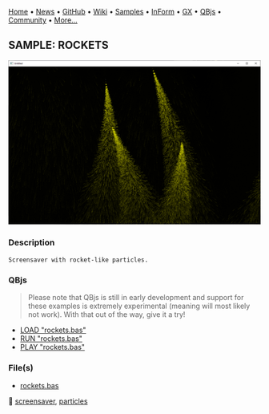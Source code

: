 [Home](https://qb64.com) • [News](../../news.md) • [GitHub](https://github.com/QB64Official/qb64) • [Wiki](wiki.md) • [Samples](../../samples.md) • [InForm](../../inform.md) • [GX](../../gx.md) • [QBjs](../../qbjs.md) • [Community](../../community.md) • [More...](../../more.md)

## SAMPLE: ROCKETS

![screenshot.png](img/screenshot.png)

### Description

```text
Screensaver with rocket-like particles.
```

### QBjs

> Please note that QBjs is still in early development and support for these examples is extremely experimental (meaning will most likely not work). With that out of the way, give it a try!

* [LOAD "rockets.bas"](https://qbjs.org/index.html?src=https://qb64.com/samples/rockets/src/rockets.bas)
* [RUN "rockets.bas"](https://qbjs.org/index.html?mode=auto&src=https://qb64.com/samples/rockets/src/rockets.bas)
* [PLAY "rockets.bas"](https://qbjs.org/index.html?mode=play&src=https://qb64.com/samples/rockets/src/rockets.bas)

### File(s)

* [rockets.bas](src/rockets.bas)

🔗 [screensaver](../screensaver.md), [particles](../particles.md)
